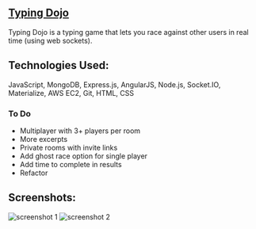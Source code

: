 ## [Typing Dojo](http://typing-dojo.alexw.tech/)


Typing Dojo is a typing game that lets you race against other users in real time (using web sockets).


## Technologies Used:


JavaScript, MongoDB, Express.js, AngularJS, Node.js, Socket.IO, Materialize, AWS EC2, Git, HTML, CSS


### To Do

* Multiplayer with 3+ players per room
* More excerpts 
* Private rooms with invite links
* Add ghost race option for single player
* Add time to complete in results
* Refactor


## Screenshots:

![screenshot 1](https://github.com/alex-wap/typing-dojo/tree/master/ss/t.PNG "Screenshot 1")
![screenshot 2](https://github.com/alex-wap/typing-dojo/tree/master/ss/t2.PNG "Screenshot 2")